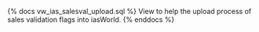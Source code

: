 {% docs vw_ias_salesval_upload.sql %}
View to help the upload process of sales validation flags into iasWorld.
{% enddocs %}